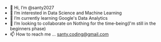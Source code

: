 - 👋 Hi, I’m @santy2027
- 👀 I’m interested in Data Science and Machine Learning
- 🌱 I’m currently learning Google's Data Analytics
- 💞️ I’m looking to collaborate on Nothing for the time-being(I'm still in the beginners phase)
- 📫 How to reach me ... santy.coding@gmail.com

<!---
santy2027/santy2027 is a ✨ special ✨ repository because its `README.md` (this file) appears on your GitHub profile.
You can click the Preview link to take a look at your changes.
--->
